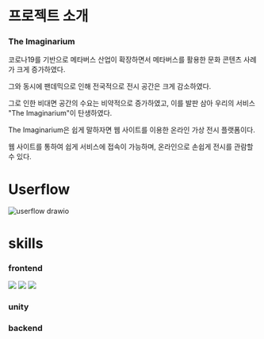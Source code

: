 # 프로젝트 소개
### The Imaginarium
코로나19를 기반으로 메타버스 산업이 확장하면서 메타버스를 활용한 문화 콘텐츠 사례가 크게 증가하였다.

그와 동시에 팬데믹으로 인해 전국적으로 전시 공간은 크게 감소하였다.

그로 인한 비대면 공간의 수요는 비약적으로 증가하였고, 이를 발판 삼아 우리의 서비스 "The Imaginarium"이 탄생하였다.

The Imaginarium은 쉽게 말하자면 웹 사이트를 이용한 온라인 가상 전시 플랫폼이다.

웹 사이트를 통하여 쉽게 서비스에 접속이 가능하며, 온라인으로 손쉽게 전시를 관람할 수 있다.

# Userflow
![userflow drawio](https://user-images.githubusercontent.com/90781929/230849015-15c2fa26-61dd-404c-834d-31172504cc56.png)

# skills
### frontend
  <img src="https://img.shields.io/badge/html5-E34F26?style=for-the-badge&logo=html5&logoColor=white"> 
  <img src="https://img.shields.io/badge/css-1572B6?style=for-the-badge&logo=css3&logoColor=white"> 
  <img src="https://img.shields.io/badge/javascript-F7DF1E?style=for-the-badge&logo=javascript&logoColor=black"> 
  
### unity

### backend
